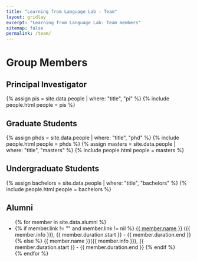 ```yaml
---
title: "Learning from Language Lab - Team"
layout: gridlay
excerpt: "Learning from Language Lab: Team members"
sitemap: false
permalink: /team/
---
```


# Group Members


## Principal Investigator
{% assign pis = site.data.people | where: "title", "pi"  %}
{% include people.html people = pis %}
<div class='row'></div>

## Graduate Students 
{% assign phds = site.data.people | where: "title", "phd"  %}
{% include people.html people = phds %}
{% assign masters = site.data.people | where: "title", "masters"  %}
{% include people.html people = masters %}
<div class='row'></div>

## Undergraduate Students
{% assign bachelors = site.data.people | where: "title", "bachelors"  %}
{% include people.html people = bachelors %}
<div class='row'></div>


## Alumni


<ul>
{% for member in site.data.alumni %}
<li>
  {% if member.link != "" and member.link != nil %}
    <a href="{{ member.link }}">{{ member.name }}</a> ({{ member.info }}), {{ member.duration.start }} - {{ member.duration.end }}
  {% else %}
    {{ member.name }}({{ member.info }}), {{ member.duration.start }} - {{ member.duration.end }}
  {% endif %}
</li>
{% endfor %}
</ul>
